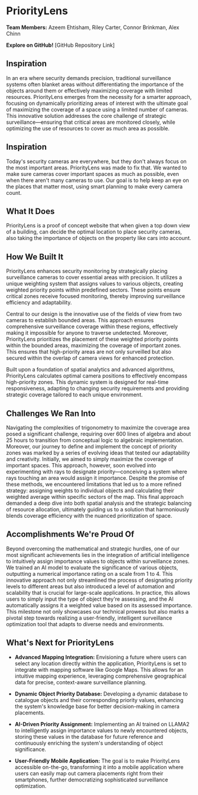 # PriorityLens

**Team Members:** Azeem Ehtisham, Riley Carter, Connor Brinkman, Alex Chinn

**Explore on GitHub!** [GitHub Repository Link]

## Inspiration
In an era where security demands precision, traditional surveillance systems often blanket areas without differentiating the importance of the objects around them or effectively maximizing coverage with limited resources. PriorityLens emerges from the necessity for a smarter approach, focusing on dynamically prioritizing areas of interest with the ultimate goal of maximizing the coverage of a space using a limited number of cameras. This innovative solution addresses the core challenge of strategic surveillance—ensuring that critical areas are monitored closely, while optimizing the use of resources to cover as much area as possible.


## Inspiration
Today's security cameras are everywhere, but they don't always focus on the most important areas. PriorityLens was made to fix that. We wanted to make sure cameras cover important spaces as much as possible, even when there aren't many cameras to use. Our goal is to help keep an eye on the places that matter most, using smart planning to make every camera count.


## What It Does

PriorityLens is a proof of concept website that when given a top down view of a building, can decide the optimal location to place security cameras, also taking the importance of objects on the property like cars into account. 




## How We Built It
PriorityLens enhances security monitoring by strategically placing surveillance cameras to cover essential areas with precision. It utilizes a unique weighting system that assigns values to various objects, creating weighted priority points within predefined sectors. These points ensure critical zones receive focused monitoring, thereby improving surveillance efficiency and adaptability.

Central to our design is the innovative use of the fields of view from two cameras to establish bounded areas. This approach ensures comprehensive surveillance coverage within these regions, effectively making it impossible for anyone to traverse undetected. Moreover, PriorityLens prioritizes the placement of these weighted priority points within the bounded areas, maximizing the coverage of important zones. This ensures that high-priority areas are not only surveilled but also secured within the overlap of camera views for enhanced protection.

Built upon a foundation of spatial analytics and advanced algorithms, PriorityLens calculates optimal camera positions to effectively encompass high-priority zones. This dynamic system is designed for real-time responsiveness, adapting to changing security requirements and providing strategic coverage tailored to each unique environment.




## Challenges We Ran Into
Navigating the complexities of trigonometry to maximize the coverage area posed a significant challenge, requiring over 600 lines of algebra and about 25 hours to transition from conceptual logic to algebraic implementation. Moreover, our journey to define and implement the concept of priority zones was marked by a series of evolving ideas that tested our adaptability and creativity. Initially, we aimed to simply maximize the coverage of important spaces. This approach, however, soon evolved into experimenting with rays to designate priority—conceiving a system where rays touching an area would assign it importance. Despite the promise of these methods, we encountered limitations that led us to a more refined strategy: assigning weights to individual objects and calculating their weighted average within specific sectors of the map. This final approach demanded a deep dive into both spatial analysis and the strategic balancing of resource allocation, ultimately guiding us to a solution that harmoniously blends coverage efficiency with the nuanced prioritization of space.

## Accomplishments We're Proud Of
Beyond overcoming the mathematical and strategic hurdles, one of our most significant achievements lies in the integration of artificial intelligence to intuitively assign importance values to objects within surveillance zones. We trained an AI model to evaluate the significance of various objects, outputting a numerical importance rating on a scale from 1 to 4. This innovative approach not only streamlined the process of designating priority levels to different areas but also introduced a level of automation and scalability that is crucial for large-scale applications. In practice, this allows users to simply input the type of object they're assessing, and the AI automatically assigns it a weighted value based on its assessed importance. This milestone not only showcases our technical prowess but also marks a pivotal step towards realizing a user-friendly, intelligent surveillance optimization tool that adapts to diverse needs and environments.


## What's Next for PriorityLens
- **Advanced Mapping Integration:** Envisioning a future where users can select any location directly within the application, PriorityLens is set to integrate with mapping software like Google Maps. This allows for an intuitive mapping experience, leveraging comprehensive geographical data for precise, context-aware surveillance planning.
  
- **Dynamic Object Priority Database:** Developing a dynamic database to catalogue objects and their corresponding priority values, enhancing the system's knowledge base for better decision-making in camera placements.
  
- **AI-Driven Priority Assignment:** Implementing an AI trained on LLAMA2 to intelligently assign importance values to newly encountered objects, storing these values in the database for future reference and continuously enriching the system's understanding of object significance.
  
- **User-Friendly Mobile Application:** The goal is to make PriorityLens accessible on-the-go, transforming it into a mobile application where users can easily map out camera placements right from their smartphones, further democratizing sophisticated surveillance optimization.
